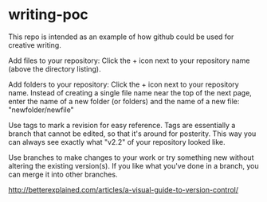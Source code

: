 writing-poc
===========

This repo is intended as an example of how github could be used for creative writing.

Add files to your repository:
Click the + icon next to your repository name (above the directory listing).

Add folders to your repository:
Click the + icon next to your repository name. Instead of creating a single file name near the top of the next page, enter the name of a new folder (or folders) and the name of a new file: "newfolder/newfile"

Use tags to mark a revision for easy reference. Tags are essentially a branch that cannot be edited, so that it's around for posterity. This way you can always see exactly what "v2.2" of your repository looked like.

Use branches to make changes to your work or try something new without altering the existing version(s).
If you like what you've done in a branch, you can merge it into other branches.

http://betterexplained.com/articles/a-visual-guide-to-version-control/
